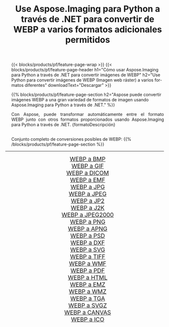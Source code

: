 ﻿---
title: Use Aspose.Imaging para Python a través de .NET para convertir de WEBP a varios formatos adicionales permitidos 
weight: 3920
url: /es/python-net/conversion/from/webp 
lang: es
langdirlevel: 2
locales: zh-hans,ja,it,ru,de,es,fr,nl,id,lt,pl,pt,vi,tr,ko,zh-hant,ar,hi,th,sv,cs,uk,he
description: Puede transformar rápidamente de WEBP(Imagen web ráster) a varios formatos usando Aspose.Imaging para Python a través de .NET.
---

{{< blocks/products/pf/feature-page-wrap >}}
{{< blocks/products/pf/feature-page-header h1="Cómo usar Aspose.Imaging para Python a través de .NET para convertir imágenes de WEBP" h2="Use Python para convertir imágenes de WEBP (Imagen web ráster) a varios formatos diferentes" downloadText="Descargar" >}}


{{% blocks/products/pf/feature-page-section  h2="Aspose puede convertir imágenes WEBP a una gran variedad de formatos de imagen usando Aspose.Imaging para Python a través de .NET." %}}
<p align=justify>Con Aspose, puede transformar automáticamente entre el formato WEBP junto con otros formatos proporcionados usando Aspose.Imaging para Python a través de .NET. {formatoDescripción}</p>
<br/>
Conjunto completo de conversiones posibles de WEBP:
{{% /blocks/products/pf/feature-page-section %}}
<div class="container-fluid productfamilypage bg-gray">
    <div class="convertypes bg-gray agp-content section">
        <div class="container">
		<hr style="margin-left:-20px;"/>
		<div class="row other-converters" style="gap: 10px;font-size: 19px;text-align:center;">
		    <div class='col-md-2 other-converter remove-lp remove-rp'><a href="/imaging/es/python-net/conversion/webp-to-bmp" style="padding:15px;">WEBP a BMP</a></div><div class='col-md-2 other-converter remove-lp remove-rp'><a href="/imaging/es/python-net/conversion/webp-to-gif" style="padding:15px;">WEBP a GIF</a></div><div class='col-md-2 other-converter remove-lp remove-rp'><a href="/imaging/es/python-net/conversion/webp-to-dicom" style="padding:15px;">WEBP a DICOM</a></div><div class='col-md-2 other-converter remove-lp remove-rp'><a href="/imaging/es/python-net/conversion/webp-to-emf" style="padding:15px;">WEBP a EMF</a></div><div class='col-md-2 other-converter remove-lp remove-rp'><a href="/imaging/es/python-net/conversion/webp-to-jpg" style="padding:15px;">WEBP a JPG</a></div><div class='col-md-2 other-converter remove-lp remove-rp'><a href="/imaging/es/python-net/conversion/webp-to-jpeg" style="padding:15px;">WEBP a JPEG</a></div><div class='col-md-2 other-converter remove-lp remove-rp'><a href="/imaging/es/python-net/conversion/webp-to-jp2" style="padding:15px;">WEBP a JP2</a></div><div class='col-md-2 other-converter remove-lp remove-rp'><a href="/imaging/es/python-net/conversion/webp-to-j2k" style="padding:15px;">WEBP a J2K</a></div><div class='col-md-2 other-converter remove-lp remove-rp'><a href="/imaging/es/python-net/conversion/webp-to-jpeg2000" style="padding:15px;">WEBP a JPEG2000</a></div><div class='col-md-2 other-converter remove-lp remove-rp'><a href="/imaging/es/python-net/conversion/webp-to-png" style="padding:15px;">WEBP a PNG</a></div><div class='col-md-2 other-converter remove-lp remove-rp'><a href="/imaging/es/python-net/conversion/webp-to-apng" style="padding:15px;">WEBP a APNG</a></div><div class='col-md-2 other-converter remove-lp remove-rp'><a href="/imaging/es/python-net/conversion/webp-to-psd" style="padding:15px;">WEBP a PSD</a></div><div class='col-md-2 other-converter remove-lp remove-rp'><a href="/imaging/es/python-net/conversion/webp-to-dxf" style="padding:15px;">WEBP a DXF</a></div><div class='col-md-2 other-converter remove-lp remove-rp'><a href="/imaging/es/python-net/conversion/webp-to-svg" style="padding:15px;">WEBP a SVG</a></div><div class='col-md-2 other-converter remove-lp remove-rp'><a href="/imaging/es/python-net/conversion/webp-to-tiff" style="padding:15px;">WEBP a TIFF</a></div><div class='col-md-2 other-converter remove-lp remove-rp'><a href="/imaging/es/python-net/conversion/webp-to-wmf" style="padding:15px;">WEBP a WMF</a></div><div class='col-md-2 other-converter remove-lp remove-rp'><a href="/imaging/es/python-net/conversion/webp-to-pdf" style="padding:15px;">WEBP a PDF</a></div><div class='col-md-2 other-converter remove-lp remove-rp'><a href="/imaging/es/python-net/conversion/webp-to-html" style="padding:15px;">WEBP a HTML</a></div><div class='col-md-2 other-converter remove-lp remove-rp'><a href="/imaging/es/python-net/conversion/webp-to-emz" style="padding:15px;">WEBP a EMZ</a></div><div class='col-md-2 other-converter remove-lp remove-rp'><a href="/imaging/es/python-net/conversion/webp-to-wmz" style="padding:15px;">WEBP a WMZ</a></div><div class='col-md-2 other-converter remove-lp remove-rp'><a href="/imaging/es/python-net/conversion/webp-to-tga" style="padding:15px;">WEBP a TGA</a></div><div class='col-md-2 other-converter remove-lp remove-rp'><a href="/imaging/es/python-net/conversion/webp-to-svgz" style="padding:15px;">WEBP a SVGZ</a></div><div class='col-md-2 other-converter remove-lp remove-rp'><a href="/imaging/es/python-net/conversion/webp-to-canvas" style="padding:15px;">WEBP a CANVAS</a></div><div class='col-md-2 other-converter remove-lp remove-rp'><a href="/imaging/es/python-net/conversion/webp-to-ico" style="padding:15px;">WEBP a ICO</a></div>
                </div>
        </div>
    </div>
</div>
<br/>

